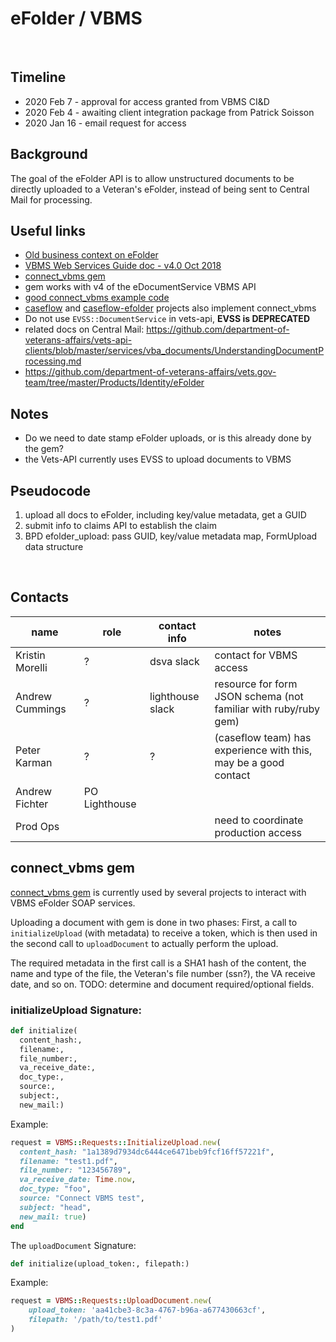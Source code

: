 # eFolder / VBMS
​
## Timeline
* 2020 Feb 7 - approval for access granted from VBMS CI&D
* 2020 Feb 4 - awaiting client integration package from Patrick Soisson
* 2020 Jan 16 - email request for access

## Background

The goal of the eFolder API is to allow unstructured documents to be directly uploaded to a Veteran's eFolder, instead of being sent to Central Mail for processing.

## Useful links
* [Old business context on eFolder](https://github.com/department-of-veterans-affairs/vets.gov-team/tree/ead0fe129bfee6b8e7eaae59d7f4f681a37dec15/Products/Identity/eFolder#requirements-and-constraints)
* [VBMS Web Services Guide doc - v4.0 Oct 2018](https://drive.google.com/open?id=1fBq4dP1m86IoAkhyM7mK9IJTid3fYaJG)
* [connect_vbms gem](https://github.com/department-of-veterans-affairs/connect_vbms)
* gem works with v4 of the eDocumentService VBMS API
* [good connect_vbms example code](https://github.com/department-of-veterans-affairs/vets-api/blob/master/rakelib/vbms.rake)
* [caseflow](https://github.com/department-of-veterans-affairs/caseflow) and [caseflow-efolder](https://github.com/department-of-veterans-affairs/caseflow-efolder) projects also implement connect_vbms
* Do not use `EVSS::DocumentService` in vets-api, **EVSS is DEPRECATED**
* related docs on Central Mail:
    https://github.com/department-of-veterans-affairs/vets-api-clients/blob/master/services/vba_documents/UnderstandingDocumentProcessing.md
* https://github.com/department-of-veterans-affairs/vets.gov-team/tree/master/Products/Identity/eFolder

## Notes
* Do we need to date stamp eFolder uploads, or is this already done by the gem?
* the Vets-API currently uses EVSS to upload documents to VBMS

## Pseudocode
1. upload all docs to eFolder, including key/value metadata, get a GUID
2. submit info to claims API to establish the claim
3. BPD efolder_upload: pass GUID, key/value metadata map, FormUpload data structure

​
## Contacts
| name | role | contact info | notes |
|------|------|--------------|-------|
| ​Kristin Morelli | ? | dsva slack | contact for VBMS access |
| Andrew Cummings | ? | lighthouse slack | resource for form JSON schema (not familiar with ruby/ruby gem) |
| Peter Karman | ? | ? | (caseflow team) has experience with this, may be a good contact |
| Andrew Fichter | PO Lighthouse | | |
| Prod Ops | | | need to coordinate production access |


## connect_vbms gem
[connect_vbms gem](https://github.com/department-of-veterans-affairs/connect_vbms) is currently used by several projects to interact with VBMS eFolder SOAP services.

Uploading a document with gem is done in two phases: First, a call to `initializeUpload` (with metadata) to receive a token, which is then used in the second call to `uploadDocument` to actually perform the upload.

The required metadata in the first call is a SHA1 hash of the content, the name and type of the file, the Veteran's file number (ssn?), the VA receive date, and so on. TODO: determine and document required/optional fields.

### initializeUpload Signature:

```ruby
def initialize(
  content_hash:,
  filename:,
  file_number:,
  va_receive_date:,
  doc_type:,
  source:,
  subject:,
  new_mail:)
```

Example:

```ruby
request = VBMS::Requests::InitializeUpload.new(
  content_hash: "1a1389d7934dc6444ce6471beb9fcf16ff57221f",
  filename: "test1.pdf",
  file_number: "123456789",
  va_receive_date: Time.now,
  doc_type: "foo",
  source: "Connect VBMS test",
  subject: "head",
  new_mail: true)
end
```

The `uploadDocument` Signature:

```ruby
def initialize(upload_token:, filepath:)
```

Example:

```ruby
request = VBMS::Requests::UploadDocument.new(
    upload_token: 'aa41cbe3-8c3a-4767-b96a-a677430663cf',
    filepath: '/path/to/test1.pdf'
)
```
